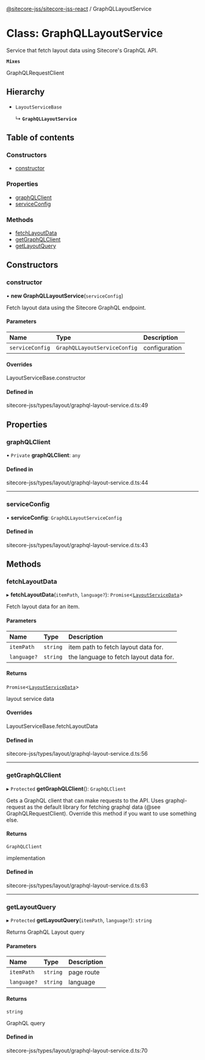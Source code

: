 [@sitecore-jss/sitecore-jss-react](../README.md) / GraphQLLayoutService

# Class: GraphQLLayoutService

Service that fetch layout data using Sitecore's GraphQL API.

**`Mixes`**

GraphQLRequestClient

## Hierarchy

- `LayoutServiceBase`

  ↳ **`GraphQLLayoutService`**

## Table of contents

### Constructors

- [constructor](GraphQLLayoutService.md#constructor)

### Properties

- [graphQLClient](GraphQLLayoutService.md#graphqlclient)
- [serviceConfig](GraphQLLayoutService.md#serviceconfig)

### Methods

- [fetchLayoutData](GraphQLLayoutService.md#fetchlayoutdata)
- [getGraphQLClient](GraphQLLayoutService.md#getgraphqlclient)
- [getLayoutQuery](GraphQLLayoutService.md#getlayoutquery)

## Constructors

### constructor

• **new GraphQLLayoutService**(`serviceConfig`)

Fetch layout data using the Sitecore GraphQL endpoint.

#### Parameters

| Name | Type | Description |
| :------ | :------ | :------ |
| `serviceConfig` | `GraphQLLayoutServiceConfig` | configuration |

#### Overrides

LayoutServiceBase.constructor

#### Defined in

sitecore-jss/types/layout/graphql-layout-service.d.ts:49

## Properties

### graphQLClient

• `Private` **graphQLClient**: `any`

#### Defined in

sitecore-jss/types/layout/graphql-layout-service.d.ts:44

___

### serviceConfig

• **serviceConfig**: `GraphQLLayoutServiceConfig`

#### Defined in

sitecore-jss/types/layout/graphql-layout-service.d.ts:43

## Methods

### fetchLayoutData

▸ **fetchLayoutData**(`itemPath`, `language?`): `Promise`\<[`LayoutServiceData`](../interfaces/LayoutServiceData.md)\>

Fetch layout data for an item.

#### Parameters

| Name | Type | Description |
| :------ | :------ | :------ |
| `itemPath` | `string` | item path to fetch layout data for. |
| `language?` | `string` | the language to fetch layout data for. |

#### Returns

`Promise`\<[`LayoutServiceData`](../interfaces/LayoutServiceData.md)\>

layout service data

#### Overrides

LayoutServiceBase.fetchLayoutData

#### Defined in

sitecore-jss/types/layout/graphql-layout-service.d.ts:56

___

### getGraphQLClient

▸ `Protected` **getGraphQLClient**(): `GraphQLClient`

Gets a GraphQL client that can make requests to the API. Uses graphql-request as the default
library for fetching graphql data (@see GraphQLRequestClient). Override this method if you
want to use something else.

#### Returns

`GraphQLClient`

implementation

#### Defined in

sitecore-jss/types/layout/graphql-layout-service.d.ts:63

___

### getLayoutQuery

▸ `Protected` **getLayoutQuery**(`itemPath`, `language?`): `string`

Returns GraphQL Layout query

#### Parameters

| Name | Type | Description |
| :------ | :------ | :------ |
| `itemPath` | `string` | page route |
| `language?` | `string` | language |

#### Returns

`string`

GraphQL query

#### Defined in

sitecore-jss/types/layout/graphql-layout-service.d.ts:70
